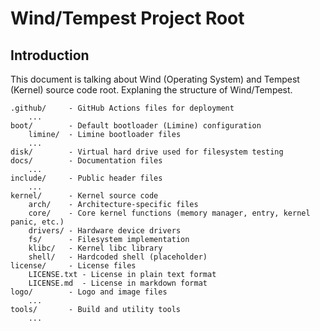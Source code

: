 # Wind/Tempest Project Root

## Introduction

This document is talking about Wind (Operating System) and Tempest (Kernel) source code root. Explaning the structure of Wind/Tempest.

```
.github/     - GitHub Actions files for deployment
    ...
boot/        - Default bootloader (Limine) configuration
    limine/  - Limine bootloader files
    ...
disk/        - Virtual hard drive used for filesystem testing
docs/        - Documentation files
    ...
include/     - Public header files
    ...
kernel/      - Kernel source code
    arch/    - Architecture-specific files
    core/    - Core kernel functions (memory manager, entry, kernel panic, etc.)
    drivers/ - Hardware device drivers
    fs/      - Filesystem implementation
    klibc/   - Kernel libc library
    shell/   - Hardcoded shell (placeholder)
license/     - License files
    LICENSE.txt - License in plain text format
    LICENSE.md  - License in markdown format
logo/        - Logo and image files
    ...
tools/       - Build and utility tools
    ...
```
